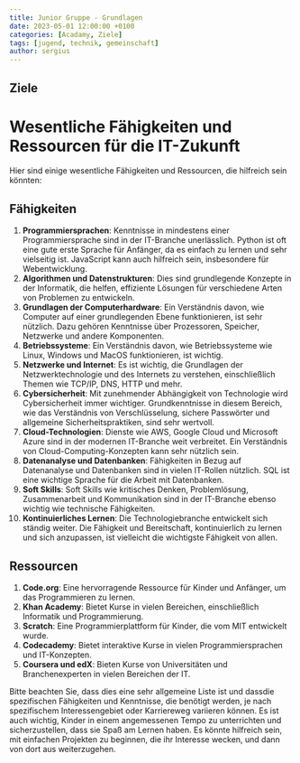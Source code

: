 ```yaml
---
title: Junior Gruppe - Grundlagen
date: 2023-05-01 12:00:00 +0100
categories: [Acadamy, Ziele]
tags: [jugend, technik, gemeinschaft]
author: sergius
---
```


## Ziele

# Wesentliche Fähigkeiten und Ressourcen für die IT-Zukunft

Hier sind einige wesentliche Fähigkeiten und Ressourcen, die hilfreich sein könnten:

## Fähigkeiten

1. **Programmiersprachen**: Kenntnisse in mindestens einer Programmiersprache sind in der IT-Branche unerlässlich. Python ist oft eine gute erste Sprache für Anfänger, da es einfach zu lernen und sehr vielseitig ist. JavaScript kann auch hilfreich sein, insbesondere für Webentwicklung.
2. **Algorithmen und Datenstrukturen**: Dies sind grundlegende Konzepte in der Informatik, die helfen, effiziente Lösungen für verschiedene Arten von Problemen zu entwickeln.
3. **Grundlagen der Computerhardware**: Ein Verständnis davon, wie Computer auf einer grundlegenden Ebene funktionieren, ist sehr nützlich. Dazu gehören Kenntnisse über Prozessoren, Speicher, Netzwerke und andere Komponenten.
4. **Betriebssysteme**: Ein Verständnis davon, wie Betriebssysteme wie Linux, Windows und MacOS funktionieren, ist wichtig.
5. **Netzwerke und Internet**: Es ist wichtig, die Grundlagen der Netzwerktechnologie und des Internets zu verstehen, einschließlich Themen wie TCP/IP, DNS, HTTP und mehr.
6. **Cybersicherheit**: Mit zunehmender Abhängigkeit von Technologie wird Cybersicherheit immer wichtiger. Grundkenntnisse in diesem Bereich, wie das Verständnis von Verschlüsselung, sichere Passwörter und allgemeine Sicherheitspraktiken, sind sehr wertvoll.
7. **Cloud-Technologien**: Dienste wie AWS, Google Cloud und Microsoft Azure sind in der modernen IT-Branche weit verbreitet. Ein Verständnis von Cloud-Computing-Konzepten kann sehr nützlich sein.
8. **Datenanalyse und Datenbanken**: Fähigkeiten in Bezug auf Datenanalyse und Datenbanken sind in vielen IT-Rollen nützlich. SQL ist eine wichtige Sprache für die Arbeit mit Datenbanken.
9. **Soft Skills**: Soft Skills wie kritisches Denken, Problemlösung, Zusammenarbeit und Kommunikation sind in der IT-Branche ebenso wichtig wie technische Fähigkeiten.
10. **Kontinuierliches Lernen**: Die Technologiebranche entwickelt sich ständig weiter. Die Fähigkeit und Bereitschaft, kontinuierlich zu lernen und sich anzupassen, ist vielleicht die wichtigste Fähigkeit von allen.

## Ressourcen

1. **Code.org**: Eine hervorragende Ressource für Kinder und Anfänger, um das Programmieren zu lernen.
2. **Khan Academy**: Bietet Kurse in vielen Bereichen, einschließlich Informatik und Programmierung.
3. **Scratch**: Eine Programmierplattform für Kinder, die vom MIT entwickelt wurde.
4. **Codecademy**: Bietet interaktive Kurse in vielen Programmiersprachen und IT-Konzepten.
5. **Coursera und edX**: Bieten Kurse von Universitäten und Branchenexperten in vielen Bereichen der IT.

Bitte beachten Sie, dass dies eine sehr allgemeine Liste ist und dassdie spezifischen Fähigkeiten und Kenntnisse, die benötigt werden, je nach spezifischem Interessengebiet oder Karriereweg variieren können. Es ist auch wichtig, Kinder in einem angemessenen Tempo zu unterrichten und sicherzustellen, dass sie Spaß am Lernen haben. Es könnte hilfreich sein, mit einfachen Projekten zu beginnen, die ihr Interesse wecken, und dann von dort aus weiterzugehen.
